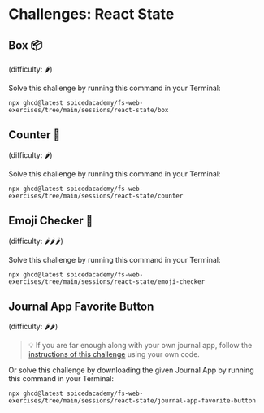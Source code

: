 # Challenges: React State

## Box 📦

(difficulty: 🌶️)

Solve this challenge by running this command in your Terminal:

```
npx ghcd@latest spicedacademy/fs-web-exercises/tree/main/sessions/react-state/box
```

## Counter 🧮

(difficulty: 🌶️)

Solve this challenge by running this command in your Terminal:

```
npx ghcd@latest spicedacademy/fs-web-exercises/tree/main/sessions/react-state/counter
```

## Emoji Checker 🤔

(difficulty: 🌶️🌶️🌶️)

Solve this challenge by running this command in your Terminal:

```
npx ghcd@latest spicedacademy/fs-web-exercises/tree/main/sessions/react-state/emoji-checker
```

## Journal App Favorite Button

(difficulty: 🌶️🌶️)

> 💡 If you are far enough along with your own journal app, follow the
> [instructions of this challenge](https://github.com/spicedacademy/fs-web-exercises/tree/main/sessions/react-state/journal-app-favorite-button#readme)
> using your own code.

Or solve this challenge by downloading the given Journal App by running this command in your Terminal:

```
npx ghcd@latest spicedacademy/fs-web-exercises/tree/main/sessions/react-state/journal-app-favorite-button
```
